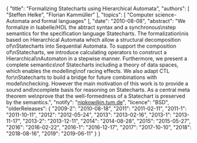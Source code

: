 {
    "title": "Formalizing Statecharts using Hierarchical Automata",
    "authors": [
        "Steffen Helke",
        "Florian Kammüller"
    ],
    "topics": [
        "Computer science-Automata and formal languages"
    ],
    "date": "2010-08-08",
    "abstract": "We formalize in Isabelle/HOL the abtract syntax and a synchronous\nstep semantics for the specification language Statecharts. The formalization\nis based on Hierarchical Automata which allow a structural decomposition of\nStatecharts into Sequential Automata. To support the composition of\nStatecharts, we introduce calculating operators to construct a Hierarchical\nAutomaton in a stepwise manner. Furthermore, we present a complete semantics\nof Statecharts including a theory of data spaces, which enables the modelling\nof racing effects. We also adapt CTL for\nStatecharts to build a bridge for future combinations with model\nchecking. However the main motivation of this work is to provide a sound and\ncomplete basis for reasoning on Statecharts. As a central meta theorem we\nprove that the well-formedness of a Statechart is preserved by the semantics.",
    "notify": "nipkow@in.tum.de",
    "licence": "BSD",
    "olderReleases": {
        "2009-2": "2010-08-18",
        "2011": "2011-02-11",
        "2011-1": "2011-10-11",
        "2012": "2012-05-24",
        "2013": "2013-02-16",
        "2013-1": "2013-11-17",
        "2013-2": "2013-12-11",
        "2014": "2014-08-28",
        "2015": "2015-05-27",
        "2016": "2016-02-22",
        "2016-1": "2016-12-17",
        "2017": "2017-10-10",
        "2018": "2018-08-16",
        "2019": "2019-06-11"
    }
}